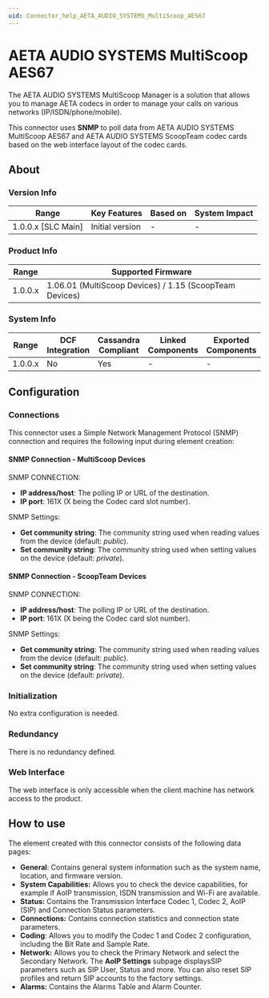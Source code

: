 ```yaml
---
uid: Connector_help_AETA_AUDIO_SYSTEMS_MultiScoop_AES67
---
```


# AETA AUDIO SYSTEMS MultiScoop AES67

The AETA AUDIO SYSTEMS MultiScoop Manager is a solution that allows you to manage AETA codecs in order to manage your calls on various networks (IP/ISDN/phone/mobile).

This connector uses **SNMP** to poll data from AETA AUDIO SYSTEMS MultiScoop AES67 and AETA AUDIO SYSTEMS ScoopTeam codec cards based on the web interface layout of the codec cards.

## About

### Version Info

| **Range**            | **Key Features** | **Based on** | **System Impact** |
|----------------------|------------------|--------------|-------------------|
| 1.0.0.x \[SLC Main\] | Initial version  | \-           | \-                |

### Product Info

| **Range** | **Supported Firmware**                                  |
|-----------|---------------------------------------------------------|
| 1.0.0.x   | 1.06.01 (MultiScoop Devices) / 1.15 (ScoopTeam Devices) |

### System Info

| **Range** | **DCF Integration** | **Cassandra Compliant** | **Linked Components** | **Exported Components** |
|-----------|---------------------|-------------------------|-----------------------|-------------------------|
| 1.0.0.x   | No                  | Yes                     | \-                    | \-                      |

## Configuration

### Connections

This connector uses a Simple Network Management Protocol (SNMP) connection and requires the following input during element creation:

#### SNMP Connection - MultiScoop Devices

SNMP CONNECTION:

- **IP address/host**: The polling IP or URL of the destination.
- **IP port**: 161X (X being the Codec card slot number).

SNMP Settings:

- **Get community string**: The community string used when reading values from the device (default: *public*).
- **Set community string**: The community string used when setting values on the device (default: *private*).

#### SNMP Connection - ScoopTeam Devices

SNMP CONNECTION:

- **IP address/host**: The polling IP or URL of the destination.
- **IP port**: 161X (X being the Codec card slot number).

SNMP Settings:

- **Get community string**: The community string used when reading values from the device (default: *public*).
- **Set community string**: The community string used when setting values on the device (default: *private*).

### Initialization

No extra configuration is needed.

### Redundancy

There is no redundancy defined.

### Web Interface

The web interface is only accessible when the client machine has network access to the product.

## How to use

The element created with this connector consists of the following data pages:

- **General**: Contains general system information such as the system name, location, and firmware version.
- **System Capabilities:** Allows you to check the device capabilities, for example if AoIP transmission, ISDN transmission and Wi-Fi are available.
- **Status:** Contains the Transmission Interface Codec 1, Codec 2, AoIP (SIP) and Connection Status parameters.
- **Connections:** Contains connection statistics and connection state parameters.
- **Coding**: Allows you to modify the Codec 1 and Codec 2 configuration, including the Bit Rate and Sample Rate.
- **Network:** Allows you to check the Primary Network and select the Secondary Network. The **AoIP Settings** subpage displaysSIP parameters such as SIP User, Status and more. You can also reset SIP profiles and return SIP accounts to the factory settings.
- **Alarms:** Contains the Alarms Table and Alarm Counter.
